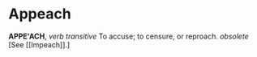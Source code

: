 # Appeach

**APPE'ACH**, _verb transitive_ To accuse; to censure, or reproach. _obsolete_ \[See [[Impeach]].\]